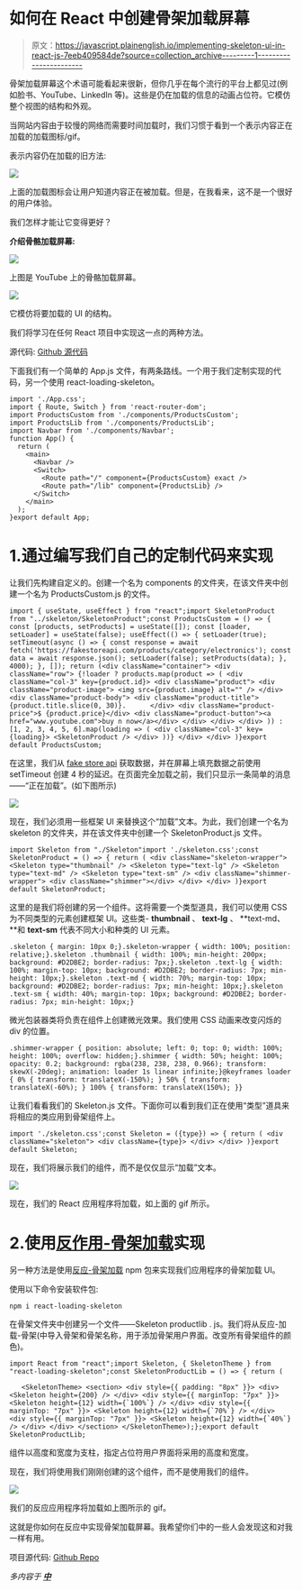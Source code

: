 # 如何在 React 中创建骨架加载屏幕

> 原文：<https://javascript.plainenglish.io/implementing-skeleton-ui-in-react-js-7eeb409584de?source=collection_archive---------1----------------------->

骨架加载屏幕这个术语可能看起来很新，但你几乎在每个流行的平台上都见过(例如脸书、YouTube、LinkedIn 等)。这些是仍在加载的信息的动画占位符。它模仿整个视图的结构和外观。

当网站内容由于较慢的网络而需要时间加载时，我们习惯于看到一个表示内容正在加载的加载图标/gif。

表示内容仍在加载的旧方法:

![](img/a5d91445db5a653c0a26c023ac2acefd.png)

上面的加载图标会让用户知道内容正在被加载。但是，在我看来，这不是一个很好的用户体验。

我们怎样才能让它变得更好？

**介绍骨骼加载屏幕:**

![](img/429b721ce1fddd6f518106a1409d5cba.png)

上图是 YouTube 上的骨骼加载屏幕。

![](img/5ecf03fad6df52ceb919d625bd6b1804.png)

它模仿将要加载的 UI 的结构。

我们将学习在任何 React 项目中实现这一点的两种方法。

源代码: [Github 源代码](https://github.com/ankitsaxena21/React-Skeleton-Loading-UI)

下面我们有一个简单的 App.js 文件，有两条路线。一个用于我们定制实现的代码，另一个使用 react-loading-skeleton。

```
import './App.css';
import { Route, Switch } from 'react-router-dom';
import ProductsCustom from './components/ProductsCustom';
import ProductsLib from './components/ProductsLib';
import Navbar from './components/Navbar';
function App() {
  return (
    <main>
      <Navbar />
      <Switch>
        <Route path="/" component={ProductsCustom} exact />
        <Route path="/lib" component={ProductsLib} />
      </Switch>
    </main>
  );
}export default App;
```

# 1.通过编写我们自己的定制代码来实现

让我们先构建自定义的。创建一个名为 components 的文件夹，在该文件夹中创建一个名为 ProductsCustom.js 的文件。

```
import { useState, useEffect } from "react";import SkeletonProduct from "../skeleton/SkeletonProduct";const ProductsCustom = () => { const [products, setProducts] = useState([]); const [loader, setLoader] = useState(false); useEffect(() => { setLoader(true); setTimeout(async () => { const response = await fetch('https://fakestoreapi.com/products/category/electronics'); const data = await response.json(); setLoader(false); setProducts(data); }, 4000); }, []); return (<div className="container"> <div className="row"> {!loader ? products.map(product => ( <div className="col-3" key={product.id}> <div className="product"> <div className="product-image"> <img src={product.image} alt="" /> </div> <div className="product-body"> <div className="product-title">{product.title.slice(0, 30)}.      </div> <div className="product-price">$ {product.price}</div> <div className="product-button"><a href="www.youtube.com">buy n now</a></div> </div> </div> </div> )) : [1, 2, 3, 4, 5, 6].map(loading => ( <div className="col-3" key={loading}> <SkeletonProduct /> </div> ))} </div> </div> )}export default ProductsCustom;
```

在这里，我们从 [fake store api](https://fakestoreapi.com/) 获取数据，并在屏幕上填充数据之前使用 setTimeout 创建 4 秒的延迟。在页面完全加载之前，我们只显示一条简单的消息——“正在加载”。(如下图所示)

![](img/28f47a62eb7be43ae5a78202d0534467.png)

现在，我们必须用一些框架 UI 来替换这个“加载”文本。为此，我们创建一个名为 skeleton 的文件夹，并在该文件夹中创建一个 SkeletonProduct.js 文件。

```
import Skeleton from "./Skeleton"import './skeleton.css';const SkeletonProduct = () => { return ( <div className="skeleton-wrapper"> <Skeleton type="thumbnail" /> <Skeleton type="text-lg" /> <Skeleton type="text-md" /> <Skeleton type="text-sm" /> <div className="shimmer-wrapper"> <div className="shimmer"></div> </div> </div> )}export default SkeletonProduct;
```

这里的<skeleton>是我们将创建的另一个组件。这将需要一个类型道具，我们可以使用 CSS 为不同类型的元素创建框架 UI。这些类- **thumbnail** 、 **text-lg** 、 **text-md、**和 **text-sm** 代表不同大小和种类的 UI 元素。</skeleton>

```
.skeleton { margin: 10px 0;}.skeleton-wrapper { width: 100%; position: relative;}.skeleton .thumbnail { width: 100%; min-height: 200px; background: #D2DBE2; border-radius: 7px;}.skeleton .text-lg { width: 100%; margin-top: 10px; background: #D2DBE2; border-radius: 7px; min-height: 10px;}.skeleton .text-md { width: 70%; margin-top: 10px; background: #D2DBE2; border-radius: 7px; min-height: 10px;}.skeleton .text-sm { width: 40%; margin-top: 10px; background: #D2DBE2; border-radius: 7px; min-height: 10px;}
```

微光包装器类将负责在<skeletonproduct>组件上创建微光效果。我们使用 CSS 动画来改变闪烁的 div 的位置。</skeletonproduct>

```
.shimmer-wrapper { position: absolute; left: 0; top: 0; width: 100%; height: 100%; overflow: hidden;}.shimmer { width: 50%; height: 100%; opacity: 0.2; background: rgba(238, 238, 238, 0.966); transform: skewX(-20deg); animation: loader 1s linear infinite;}@keyframes loader { 0% { transform: translateX(-150%); } 50% { transform: translateX(-60%); } 100% { transform: translateX(150%); }}
```

让我们看看我们的 Skeleton.js 文件。下面你可以看到我们正在使用“类型”道具来将相应的类应用到骨架组件上。

```
import './skeleton.css';const Skeleton = ({type}) => { return ( <div className="skeleton"> <div className={type}> </div> </div> )}export default Skeleton;
```

现在，我们将展示我们的<skeletonproduct>组件，而不是仅仅显示“加载”文本。</skeletonproduct>

![](img/cd4397e23118c064545217b7f13ca349.png)

现在，我们的 React 应用程序将加载，如上面的 gif 所示。

# 2.使用[反作用-骨架加载](https://www.npmjs.com/package/react-loading-skeleton)实现

另一种方法是使用[反应-骨架加载](https://www.npmjs.com/package/react-loading-skeleton) npm 包来实现我们应用程序的骨架加载 UI。

使用以下命令安装软件包:

```
npm i react-loading-skeleton
```

在骨架文件夹中创建另一个文件——Skeleton productlib . js。我们将从反应-加载-骨架(<skeleton>中导入骨架和骨架名称，用于添加骨架用户界面。<skeletontheme>改变所有骨架组件的颜色)。</skeletontheme></skeleton>

```
import React from "react";import Skeleton, { SkeletonTheme } from "react-loading-skeleton";const SkeletonProductLib = () => { return (

   <SkeletonTheme> <section> <div style={{ padding: "8px" }}> <div> <Skeleton height={200} /> </div> <div style={{ marginTop: "7px" }}> <Skeleton height={12} width={`100%`} /> </div> <div style={{ marginTop: "7px" }}> <Skeleton height={12} width={`70%`} /> </div> <div style={{ marginTop: "7px" }}> <Skeleton height={12} width={`40%`} /> </div> </div> </section> </SkeletonTheme>);};export default SkeletonProductLib;
```

<skeleton>组件以高度和宽度为支柱，指定占位符用户界面将采用的高度和宽度。</skeleton>

现在，我们将使用我们刚刚创建的这个<skeletonproductlib>组件，而不是使用我们的<skeletonproduct>组件。</skeletonproduct></skeletonproductlib>

![](img/5fcdfcdd2540eb301eb186ebeb8ddaa9.png)

我们的反应应用程序将加载如上图所示的 gif。

这就是你如何在反应中实现骨架加载屏幕。我希望你们中的一些人会发现这和对我一样有用。

项目源代码: [Github Repo](https://github.com/ankitsaxena21/React-Skeleton-Loading-UI)

*多内容于* [***中***](http://plainenglish.io/)